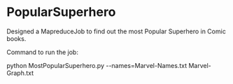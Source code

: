 # PopularSuperhero

Designed a MapreduceJob to find out the most Popular Superhero in Comic books.

Command to run the job:

python MostPopularSuperhero.py --names=Marvel-Names.txt Marvel-Graph.txt

